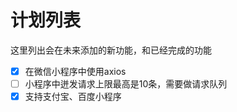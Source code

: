 # 计划列表
这里列出会在未来添加的新功能，和已经完成的功能

- [X] 在微信小程序中使用axios
- [ ] 小程序中迸发请求上限最高是10条，需要做请求队列
- [X] 支持支付宝、百度小程序
